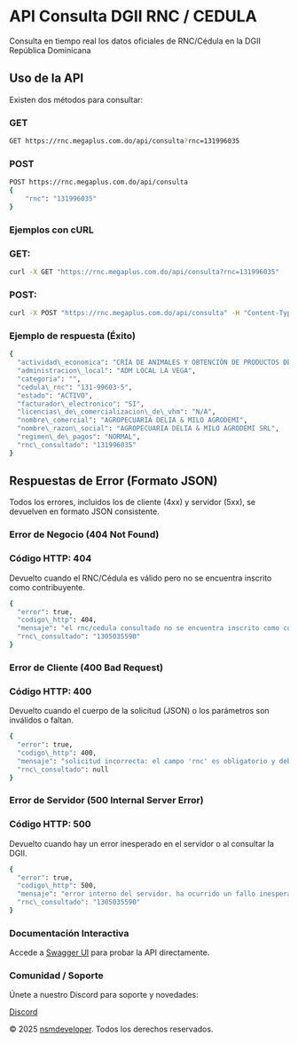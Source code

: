 API Consulta DGII RNC / CEDULA
==============================

Consulta en tiempo real los datos oficiales de RNC/Cédula en la DGII República Dominicana

Uso de la API
-------------

Existen dos métodos para consultar:

### GET

```bash
GET https://rnc.megaplus.com.do/api/consulta?rnc=131996035
```

### POST

```bash
POST https://rnc.megaplus.com.do/api/consulta
{
    "rnc": "131996035"
}
```

### Ejemplos con cURL

### GET:

```bash
curl -X GET "https://rnc.megaplus.com.do/api/consulta?rnc=131996035"
```

### POST:

```bash
curl -X POST "https://rnc.megaplus.com.do/api/consulta" -H "Content-Type: application/json" -d '{"rnc": "131996035"}'
```

### Ejemplo de respuesta (Éxito)
```bash
{
  "actividad\_economica": "CRÍA DE ANIMALES Y OBTENCIÓN DE PRODUCTOS DE ORIGEN ANIMAL, N.C.P. (INCL. CIERVO, CONEJO EXCEPTO PARA PELO, GATO, LOMBRIZ PÁJARO,",
  "administracion\_local": "ADM LOCAL LA VEGA",
  "categoria": "",
  "cedula\_rnc": "131-99603-5",
  "estado": "ACTIVO",
  "facturador\_electronico": "SI",
  "licencias\_de\_comercializacion\_de\_vhm": "N/A",
  "nombre\_comercial": "AGROPECUARIA DELIA & MILO AGRODEMI",
  "nombre\_razon\_social": "AGROPECUARIA DELIA & MILO AGRODEMI SRL",
  "regimen\_de\_pagos": "NORMAL",
  "rnc\_consultado": "131996035"
}
```
Respuestas de Error (Formato JSON)
----------------------------------

Todos los errores, incluidos los de cliente (4xx) y servidor (5xx), se devuelven en formato JSON consistente.

### Error de Negocio (404 Not Found)

### Código HTTP: 404

Devuelto cuando el RNC/Cédula es válido pero no se encuentra inscrito como contribuyente.

```bash
{
  "error": true,
  "codigo\_http": 404,
  "mensaje": "el rnc/cedula consultado no se encuentra inscrito como contribuyente.",
  "rnc\_consultado": "1305035590"
}
```

### Error de Cliente (400 Bad Request)

### Código HTTP: 400

Devuelto cuando el cuerpo de la solicitud (JSON) o los parámetros son inválidos o faltan.

```bash
{
  "error": true,
  "codigo\_http": 400,
  "mensaje": "solicitud incorrecta: el campo 'rnc' es obligatorio y debe tener 9 o 11 dígitos.",
  "rnc\_consultado": null
}
```

### Error de Servidor (500 Internal Server Error)

### Código HTTP: 500

Devuelto cuando hay un error inesperado en el servidor o al consultar la DGII.

```bash
{
  "error": true,
  "codigo\_http": 500,
  "mensaje": "error interno del servidor. ha ocurrido un fallo inesperado.",
  "rnc\_consultado": "1305035590"
}
```

### Documentación Interactiva

Accede a [Swagger UI](https://rnc.megaplus.com.do/apidocs/) para probar la API directamente.

### Comunidad / Soporte

Únete a nuestro Discord para soporte y novedades:

[Discord](https://discord.gg/dfXXM42yM3)

© 2025 [nsmdeveloper](https://discord.gg/dfXXM42yM3). Todos los derechos reservados.
